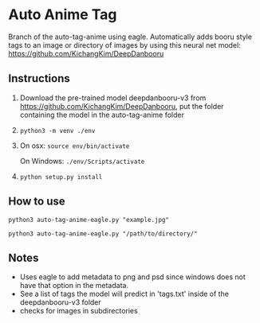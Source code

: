 # Auto Anime Tag
Branch of the auto-tag-anime using eagle.
Automatically adds booru style tags to an image or directory of images by using this neural net model: https://github.com/KichangKim/DeepDanbooru

## Instructions

1. Download the pre-trained model deepdanbooru-v3 from https://github.com/KichangKim/DeepDanbooru, put the folder 
containing the model in the auto-tag-anime folder

2. `python3 -m venv ./env`

3. On osx: `source env/bin/activate`

   On Windows: `./env/Scripts/activate`

2. `python setup.py install`

## How to use
`python3 auto-tag-anime-eagle.py "example.jpg"`

`python3 auto-tag-anime-eagle.py "/path/to/directory/"`


## Notes
* Uses eagle to add metadata to png and psd since windows does not have that option in the metadata.
* See a list of tags the model will predict in 'tags.txt' inside of the deepdanbooru-v3 folder
* checks for images in subdirectories 
